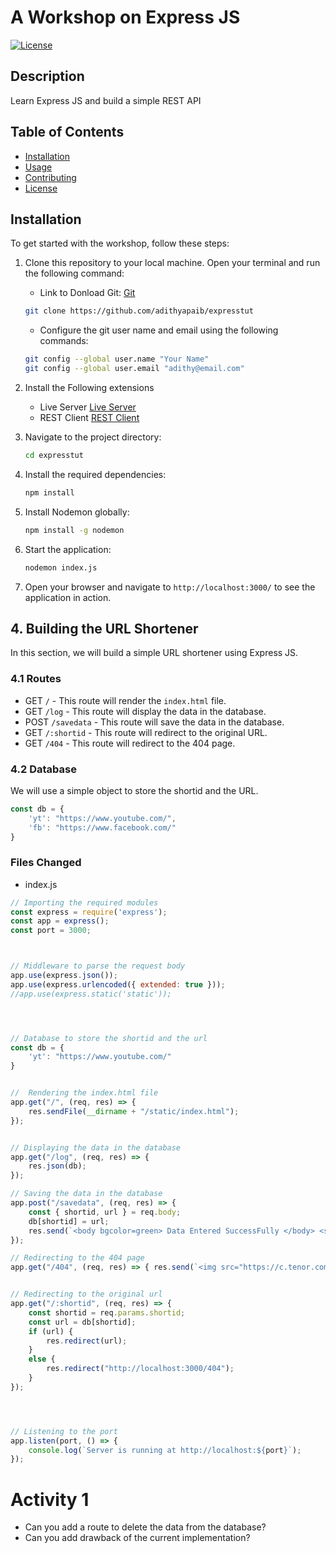 # A Workshop on Express JS

[![License](https://img.shields.io/badge/license-MIT-blue.svg)](https://opensource.org/licenses/MIT)

## Description

Learn Express JS and build a simple REST API



## Table of Contents

- [Installation](#installation)
- [Usage](#usage)
- [Contributing](#contributing)
- [License](#license)

## Installation

To get started with the workshop, follow these steps:

1. Clone this repository to your local machine. Open your terminal and run the following command:

    - Link to Donload Git: [Git](https://git-scm.com/downloads)

    ```bash
    git clone https://github.com/adithyapaib/expresstut
    ```
    - Configure the git user name and email using the following commands:
    ```bash
    git config --global user.name "Your Name"
    git config --global user.email "adithy@email.com"
    ```
2. Install the Following extensions 
    - Live Server
    [Live Server](https://marketplace.visualstudio.com/items?itemName=ritwickdey.LiveServer)
    - REST Client
    [REST Client](https://marketplace.visualstudio.com/items?itemName=humao.rest-client)


2. Navigate to the project directory:

    ```bash
    cd expresstut
    ```

3. Install the required dependencies:

    ```bash
    npm install
    ```

4. Install Nodemon globally:

    ```bash
    npm install -g nodemon
    ```
4. Start the application:

    ```bash
   nodemon index.js
    ```
5. Open your browser and navigate to `http://localhost:3000/` to see the application in action.


## 4. Building the URL Shortener
In this section, we will build a simple URL shortener using Express JS. 

### 4.1 Routes 
- GET `/` - This route will render the `index.html` file.
- GET `/log` - This route will display the data in the database.
- POST `/savedata` - This route will save the data in the database.
- GET `/:shortid` - This route will redirect to the original URL.
- GET `/404` - This route will redirect to the 404 page.

### 4.2 Database
We will use a simple object to store the shortid and the URL. 

```javascript
const db = {
    'yt': "https://www.youtube.com/",
    'fb': "https://www.facebook.com/"
}
```

### Files Changed


- index.js 
```javascript 
// Importing the required modules
const express = require('express');
const app = express();
const port = 3000;



// Middleware to parse the request body
app.use(express.json());
app.use(express.urlencoded({ extended: true }));
//app.use(express.static('static'));




// Database to store the shortid and the url
const db = {
    'yt': "https://www.youtube.com/"
}


//  Rendering the index.html file
app.get("/", (req, res) => {
    res.sendFile(__dirname + "/static/index.html");
});


// Displaying the data in the database
app.get("/log", (req, res) => {
    res.json(db);
});

// Saving the data in the database
app.post("/savedata", (req, res) => {
    const { shortid, url } = req.body;
    db[shortid] = url;
    res.send(`<body bgcolor=green> Data Entered SuccessFully </body> <script>setTimeout(() => {window.location.href = "/";}, 2000);</script>`)
});

// Redirecting to the 404 page
app.get("/404", (req, res) => { res.send(`<img src="https://c.tenor.com/q2eL6vNVKf4AAAAC/tenor.gif">`); });


// Redirecting to the original url
app.get("/:shortid", (req, res) => {
    const shortid = req.params.shortid;
    const url = db[shortid];
    if (url) {
        res.redirect(url);
    }
    else {
        res.redirect("http://localhost:3000/404");
    }
});




// Listening to the port
app.listen(port, () => {
    console.log(`Server is running at http://localhost:${port}`);
});
```

# Activity 1

- Can you add a route to delete the data from the database?
- Can you add drawback of the current implementation?

